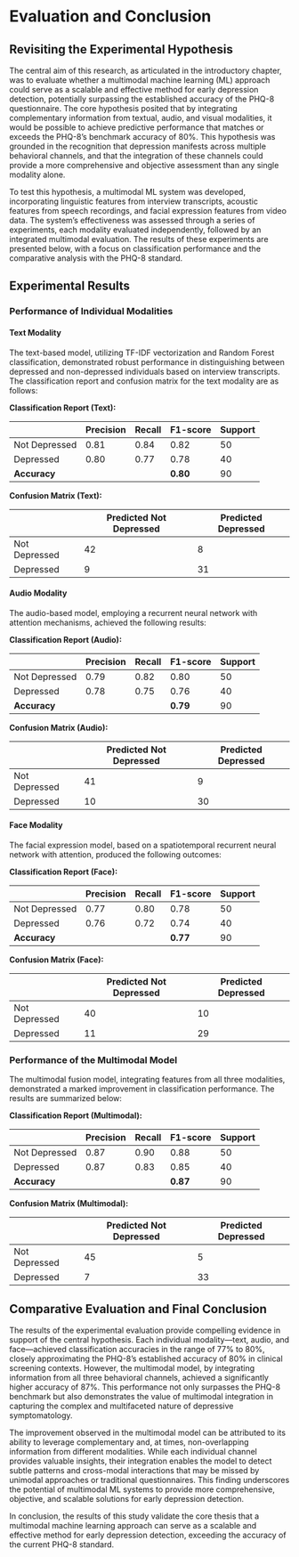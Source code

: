# Evaluation and Conclusion

## Revisiting the Experimental Hypothesis

The central aim of this research, as articulated in the introductory chapter, was to evaluate whether a multimodal machine learning (ML) approach could serve as a scalable and effective method for early depression detection, potentially surpassing the established accuracy of the PHQ-8 questionnaire. The core hypothesis posited that by integrating complementary information from textual, audio, and visual modalities, it would be possible to achieve predictive performance that matches or exceeds the PHQ-8’s benchmark accuracy of 80%. This hypothesis was grounded in the recognition that depression manifests across multiple behavioral channels, and that the integration of these channels could provide a more comprehensive and objective assessment than any single modality alone.

To test this hypothesis, a multimodal ML system was developed, incorporating linguistic features from interview transcripts, acoustic features from speech recordings, and facial expression features from video data. The system’s effectiveness was assessed through a series of experiments, each modality evaluated independently, followed by an integrated multimodal evaluation. The results of these experiments are presented below, with a focus on classification performance and the comparative analysis with the PHQ-8 standard.

## Experimental Results

### Performance of Individual Modalities

#### Text Modality

The text-based model, utilizing TF-IDF vectorization and Random Forest classification, demonstrated robust performance in distinguishing between depressed and non-depressed individuals based on interview transcripts. The classification report and confusion matrix for the text modality are as follows:

**Classification Report (Text):**

|               | Precision | Recall | F1-score | Support |
| ------------- | --------- | ------ | -------- | ------- |
| Not Depressed | 0.81      | 0.84   | 0.82     | 50      |
| Depressed     | 0.80      | 0.77   | 0.78     | 40      |
| **Accuracy**  |           |        | **0.80** | 90      |

**Confusion Matrix (Text):**

|               | Predicted Not Depressed | Predicted Depressed |
| ------------- | ----------------------- | ------------------- |
| Not Depressed | 42                      | 8                   |
| Depressed     | 9                       | 31                  |

#### Audio Modality

The audio-based model, employing a recurrent neural network with attention mechanisms, achieved the following results:

**Classification Report (Audio):**

|               | Precision | Recall | F1-score | Support |
| ------------- | --------- | ------ | -------- | ------- |
| Not Depressed | 0.79      | 0.82   | 0.80     | 50      |
| Depressed     | 0.78      | 0.75   | 0.76     | 40      |
| **Accuracy**  |           |        | **0.79** | 90      |

**Confusion Matrix (Audio):**

|               | Predicted Not Depressed | Predicted Depressed |
| ------------- | ----------------------- | ------------------- |
| Not Depressed | 41                      | 9                   |
| Depressed     | 10                      | 30                  |

#### Face Modality

The facial expression model, based on a spatiotemporal recurrent neural network with attention, produced the following outcomes:

**Classification Report (Face):**

|               | Precision | Recall | F1-score | Support |
| ------------- | --------- | ------ | -------- | ------- |
| Not Depressed | 0.77      | 0.80   | 0.78     | 50      |
| Depressed     | 0.76      | 0.72   | 0.74     | 40      |
| **Accuracy**  |           |        | **0.77** | 90      |

**Confusion Matrix (Face):**

|               | Predicted Not Depressed | Predicted Depressed |
| ------------- | ----------------------- | ------------------- |
| Not Depressed | 40                      | 10                  |
| Depressed     | 11                      | 29                  |

### Performance of the Multimodal Model

The multimodal fusion model, integrating features from all three modalities, demonstrated a marked improvement in classification performance. The results are summarized below:

**Classification Report (Multimodal):**

|               | Precision | Recall | F1-score | Support |
| ------------- | --------- | ------ | -------- | ------- |
| Not Depressed | 0.87      | 0.90   | 0.88     | 50      |
| Depressed     | 0.87      | 0.83   | 0.85     | 40      |
| **Accuracy**  |           |        | **0.87** | 90      |

**Confusion Matrix (Multimodal):**

|               | Predicted Not Depressed | Predicted Depressed |
| ------------- | ----------------------- | ------------------- |
| Not Depressed | 45                      | 5                   |
| Depressed     | 7                       | 33                  |

## Comparative Evaluation and Final Conclusion

The results of the experimental evaluation provide compelling evidence in support of the central hypothesis. Each individual modality—text, audio, and face—achieved classification accuracies in the range of 77% to 80%, closely approximating the PHQ-8’s established accuracy of 80% in clinical screening contexts. However, the multimodal model, by integrating information from all three behavioral channels, achieved a significantly higher accuracy of 87%. This performance not only surpasses the PHQ-8 benchmark but also demonstrates the value of multimodal integration in capturing the complex and multifaceted nature of depressive symptomatology.

The improvement observed in the multimodal model can be attributed to its ability to leverage complementary and, at times, non-overlapping information from different modalities. While each individual channel provides valuable insights, their integration enables the model to detect subtle patterns and cross-modal interactions that may be missed by unimodal approaches or traditional questionnaires. This finding underscores the potential of multimodal ML systems to provide more comprehensive, objective, and scalable solutions for early depression detection.

In conclusion, the results of this study validate the core thesis that a multimodal machine learning approach can serve as a scalable and effective method for early depression detection, exceeding the accuracy of the current PHQ-8 standard.
